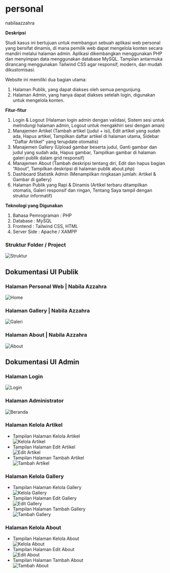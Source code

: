 # personal
nabilaazzahra

**Deskripsi**

Studi kasus ini bertujuan untuk membangun sebuah aplikasi web personal yang bersifat dinamis, di mana pemilik web dapat mengelola konten secara mandiri melalui halaman admin. Aplikasi dikembangkan menggunakan PHP dan menyimpan data menggunakan database MySQL. Tampilan antarmuka dirancang menggunakan Tailwind CSS agar responsif, modern, dan mudah dikustomisasi.

Website ini memiliki dua bagian utama:
1. Halaman Publik, yang dapat diakses oleh semua pengunjung.
2. Halaman Admin, yang hanya dapat diakses setelah login, digunakan untuk mengelola konten.

**Fitur-fitur**
1. Login & Logout (Halaman login admin dengan validasi, Sistem sesi untuk melindungi halaman admin, Logout untuk mengakhiri sesi dengan aman)
2. Manajemen Artikel (Tambah artikel (judul + isi), Edit artikel yang sudah ada, Hapus artikel, Tampilkan daftar artikel di halaman utama, Sidebar "Daftar Artikel" yang terupdate otomatis)
3. Manajemen Gallery (Upload gambar beserta judul, Ganti gambar dan judul yang sudah ada, Hapus gambar, Tampilkan gambar di halaman galeri publik dalam grid responsif)
4. Manajemen About (Tambah deskripsi tentang diri, Edit dan hapus bagian “About”, Tampilkan deskripsi di halaman publik about.php)
5. Dashboard Statistik Admin (Menampilkan ringkasan jumlah: Artikel & Gambar di gallery)
6. Halaman Publik yang Rapi & Dinamis (Artikel terbaru ditampilkan otomatis, Galeri responsif dan ringan, Tentang Saya tampil dengan struktur informatif)

**Teknologi yang Digunakan**
1. Bahasa Pemrograman : PHP
2. Database : MySQL
3. Frontend : Tailwind CSS, HTML
4. Server Side : Apache / XAMPP

### Struktur Folder / Project
![Struktur](images/struktur.png)

## Dokumentasi UI Publik

### Halaman Personal Web | Nabila Azzahra
![Home](images/halaman-home.png)

### Halaman Gallery | Nabila Azzahra
![Galeri](images/halaman-gallery.png)

### Halaman About | Nabila Azzahra
![About](images/halaman-about.png)

## Dokumentasi UI Admin

### Halaman Login
![Login](images/login.png)

### Halaman Administrator
![Beranda](images/beranda.png)

### Halaman Kelola Artikel
- Tampilan Halaman Kelola Artikel  
  ![Kelola Artikel](images/kelola-artikel.png)
- Tampilan Halaman Edit Artikel  
  ![Edit Artikel](images/edit-artikel.png)
- Tampilan Halaman Tambah Artikel  
  ![Tambah Artikel](images/tambah-artikel.png)

### Halaman Kelola Gallery
- Tampilan Halaman Kelola Gallery  
  ![Kelola Gallery](images/kelola-gallery.png)
- Tampilan Halaman Edit Gallery  
  ![Edit Gallery](images/edit-gallery.png)
- Tampilan Halaman Tambah Gallery  
  ![Tambah Gallery](images/tambah-gallery.png)

### Halaman Kelola About
- Tampilan Halaman Kelola About  
  ![Kelola About](images/kelola-about.png)
- Tampilan Halaman Edit About  
  ![Edit About](images/edit-about.png)
- Tampilan Halaman Tambah About  
  ![Tambah About](images/tambah-about.png)
